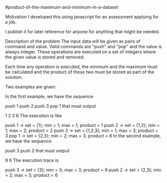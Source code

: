 #product-of-the-maximum-and-minimum-in-a-dataset

Motivation
I developed this using javascript for an assessment applying for a job.

I publish it for later reference for anyone for anything that might be needed.

Description of the problem
The input data will be given as pairs of command and value. Valid commands are "push" and "pop" and the value is always integer. These operations are executed on a set of integers where the given value is stored and removed.

Each time any operation is executed, the minimum and the maximum must be calculated and the product of these two must be stored as part of the solution.

Two examples are given:

In the first example, we have the sequence

push 1
push 2
push 3
pop 1
that must output

1
2
3
6
The execution is like

push 1 -> set = {1}; min = 1; max = 1; product = 1
push 2 -> set = {1,2}; min = 1; max = 2; product = 2
push 3 -> set = {1,2,3}; min = 1; max = 3; product = 3
pop  1 -> set = {2,3}; min = 2; max = 3; product = 6
In the second example, we have the sequence

push 3
push 2
that must output

9
6
The execution trace is

push 3 -> set = {3}; min = 3; max = 3; product = 9
push 2 -> set = {2,3}; min = 2; max = 3; product = 6
